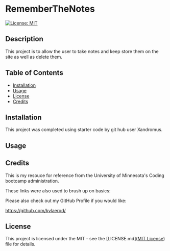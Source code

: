 # RememberTheNotes

[![License: MIT](https://img.shields.io/badge/License-MIT-yellow.svg)](https://opensource.org/licenses/MIT)

## Description
This project is to allow the user to take notes and keep store them on the site as well as delete them.

## Table of Contents
- [Installation](#installation)
- [Usage](#usage)
- [License](#license)
- [Credits](#credits)

## Installation
This project was completed using starter code by git hub user Xandromus.

## Usage




## Credits


This is my resouce for reference from the University of Minnesota's Coding bootcamp administration.



These links were also used to brush up on basics:


Please also check out my GitHub Profile if you would like:

https://github.com/kylaerod/

## License

This project is licensed under the MIT - see the [LICENSE.md]([MIT License](https://opensource.org/licenses/MIT)) file for details.
